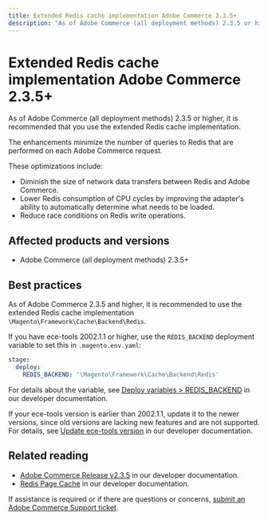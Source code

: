 ```yaml
---
title: Extended Redis cache implementation Adobe Commerce 2.3.5+
description: "As of Adobe Commerce (all deployment methods) 2.3.5 or higher, it is recommended that you use the extended Redis cache implementation."
---
```


# Extended Redis cache implementation Adobe Commerce 2.3.5+

As of Adobe Commerce (all deployment methods) 2.3.5 or higher, it is recommended that you use the extended Redis cache implementation.

The enhancements minimize the number of queries to Redis that are performed on each Adobe Commerce request.

These optimizations include:

* Diminish the size of network data transfers between Redis and Adobe Commerce.
* Lower Redis consumption of CPU cycles by improving the adapter's ability to automatically determine what needs to be loaded.
* Reduce race conditions on Redis write operations.

## Affected products and versions

* Adobe Commerce (all deployment methods) 2.3.5+

## Best practices

As of Adobe Commerce 2.3.5 and higher, it is recommended to use the extended Redis cache implementation `\Magento\Framework\Cache\Backend\Redis`.

If you have ece-tools 2002.1.1 or higher, use the `REDIS_BACKEND` deployment variable to set this in `.magento.env.yaml`:

```yaml
stage:
  deploy:
    REDIS_BACKEND: '\Magento\Framework\Cache\Backend\Redis'
```

For details about the variable, see [Deploy variables > REDIS_BACKEND](https://devdocs.magento.com/cloud/env/variables-deploy.html#redis_backend) in our developer documentation.

If your ece-tools version is earlier than 2002.1.1, update it to the newer versions, since old versions are lacking new features and are not supported. For details, see [Update ece-tools version](https://devdocs.magento.com/cloud/project/ece-tools-update.html) in our developer documentation.

## Related reading

* [Adobe Commerce Release v2.3.5](https://devdocs.magento.com/guides/v2.3/release-notes/release-notes-2-3-5-commerce.html#performance-boosts) in our developer documentation.
* [Redis Page Cache](https://devdocs.magento.com/guides/v2.3/config-guide/redis/redis-pg-cache.html) in our developer documentation.

If assistance is required or if there are questions or concerns, [submit an Adobe Commerce Support ticket](kb/help-center-guide/magento-help-chttps://experienceleague.adobe.com/docs/commerce-knowledge-base/enter-user-guide.html#submit-ticket).
